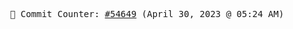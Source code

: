 <p align="center">
    <samp>
        📮 Commit Counter: <a href="https://github.com/Javascript-void0/Javascript-void0/commits/main">#54649</a> (April 30, 2023 @ 05:24 AM)
    </samp>
</p>